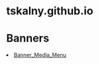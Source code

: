 # tskalny.github.io
<html>
  <h1>Banners</h1>
  <li><a href="https://tskalny.github.io/banners/Banner_Media_Menu/">Banner_Media_Menu</a></li>
 
  </html>
